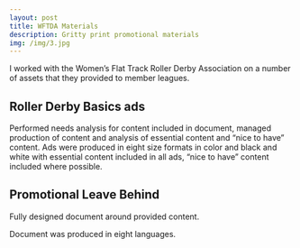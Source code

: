 ```yaml
---
layout: post
title: WFTDA Materials
description: Gritty print promotional materials
img: /img/3.jpg
---
```


I worked with the Women’s Flat Track Roller Derby Association on a number of assets that they provided to member leagues.

## Roller Derby Basics ads

Performed needs analysis for content included in document, managed production of content and analysis of essential content and “nice to have” content. Ads were produced in eight size formats in color and black and white with essential content included in all ads, “nice to have” content included where possible.

## Promotional Leave Behind

Fully designed document around provided content.

Document was produced in eight languages.
